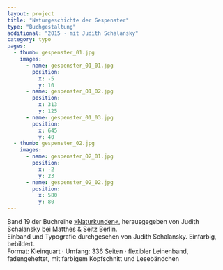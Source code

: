 ```yaml
---
layout: project
title: "Naturgeschichte der Gespenster"
type: "Buchgestaltung"
additional: "2015 · mit Judith Schalansky"
category: typo
pages:
  - thumb: gespenster_01.jpg
    images:
      - name: gespenster_01_01.jpg
        position:
          x: -5
          y: 10
      - name: gespenster_01_02.jpg
        position:
          x: 313
          y: 125
      - name: gespenster_01_03.jpg
        position:
          x: 645
          y: 40
  - thumb: gespenster_02.jpg
    images:
      - name: gespenster_02_01.jpg
        position:
          x: -2
          y: 23
      - name: gespenster_02_02.jpg
        position:
          x: 580
          y: 80
---
```

Band 19 der Buchreihe [»Naturkunden«](http://www.naturkunden.de), herausgegeben von Judith Schalansky bei Matthes & Seitz Berlin.  
Einband und Typografie durchgesehen von Judith Schalansky. Einfarbig, bebildert.  
Format: Kleinquart · Umfang: 336 Seiten · flexibler Leinenband, fadengeheftet, mit farbigem Kopfschnitt und Lesebändchen
